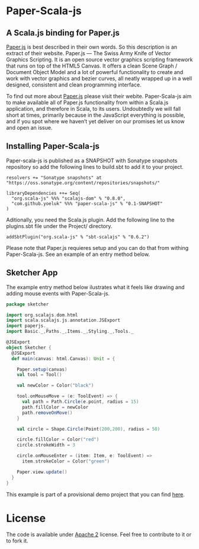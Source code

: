 # Paper-Scala-js
## A Scala.js binding for Paper.js

[Paper.js](http://paperjs.org/) is best described in their own words. So this description is an extract of their website. Paper.js — The Swiss Army Knife of Vector Graphics Scripting. It is an open source vector graphics scripting framework that runs on top of the HTML5 Canvas. It offers a clean Scene Graph / Document Object Model and a lot of powerful functionality to create and work with vector graphics and bezier curves, all neatly wrapped up in a well designed, consistent and clean programming interface.

To find out more about [Paper.js](http://paperjs.org/)  please visit their webite. Paper-Scala-js aim to make available all of Paper.js functionality from within a Scala.js application, and therefore in Scala, to its users. Undoubtedly we will fall short at times, primarily because in the JavaScript everything is possible, and if you spot where we haven’t yet deliver on our promises let us know and open an issue.

## Installing Paper-Scala-js

Paper-scala-js is published as a SNAPSHOT with Sonatype snapshots repository so add the following lines to build.sbt to add it to your project.

```
resolvers += "Sonatype snapshots" at "https://oss.sonatype.org/content/repositories/snapshots/"

libraryDependencies ++= Seq(
  "org.scala-js" %%% "scalajs-dom" % "0.8.0",
  "com.github.yoeluk" %%% "paper-scala-js" % "0.1-SNAPSHOT"
)
```

Aditionally, you need the Scala.js plugin. Add the following line to the plugins.sbt file under the Project/ directory.

```
addSbtPlugin("org.scala-js" % "sbt-scalajs" % "0.6.2")
```

Please note that Paper.js requieres setup and you can do that from withing Paper-Scala-js. See an example of an entry method below.

## Sketcher App

The example entry method below ilustrates what it feels like drawing and adding mouse events with Paper-Scala-js.

```scala
package sketcher

import org.scalajs.dom.html
import scala.scalajs.js.annotation.JSExport
import paperjs._
import Basic._,Paths._,Items._,Styling._,Tools._

@JSExport
object Sketcher {
  @JSExport
  def main(canvas: html.Canvas): Unit = {

    Paper.setup(canvas)
    val tool = Tool()

    val newColor = Color("black")

    tool.onMouseMove = (e: ToolEvent) => {
      val path = Path.Circle(e.point, radius = 15)
      path.fillColor = newColor
      path.removeOnMove()
    }

    val circle = Shape.Circle(Point(200,200), radius = 50)

    circle.fillColor = Color("red")
    circle.strokeWidth = 3

    circle.onMouseEnter = (item: Item, e: ToolEvent) =>
      item.strokeColor = Color("green")

    Paper.view.update()
  }
}
```

This example is part of a provisional demo project that you can find [here](https://github.com/yoeluk/sketch-app).

License
===
The code is available under [Apache 2](http://www.apache.org/licenses/LICENSE-2.0.txt) license. Feel free to contribute to it or to fork it.
